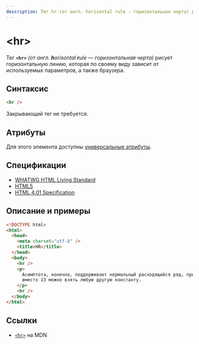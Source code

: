 ```yaml
---
description: Тег hr (от англ. horisontal rule - горизонтальная черта) рисует горизонтальную линию
---
```


# &lt;hr&gt;

Тег **`<hr>`** _(от англ. **h**orisontal **r**ule — горизонтальная черта)_ рисует горизонтальную линию, которая по своему виду зависит от используемых параметров, а также браузера.

## Синтаксис

```html
<hr />
```

Закрывающий тег не требуется.

## Атрибуты

Для этого элемента доступны [универсальные атрибуты](uni-attr.md).

## Спецификации

- [WHATWG HTML Living Standard](https://html.spec.whatwg.org/multipage/semantics.html#the-hr-element)
- [HTML5](http://www.w3.org/TR/html5/grouping-content.html#the-hr-element)
- [HTML 4.01 Specification](http://www.w3.org/TR/html401/present/graphics.html#h-15.3)

## Описание и примеры

```html
<!DOCTYPE html>
<html>
  <head>
    <meta charset="utf-8" />
    <title>HR</title>
  </head>
  <body>
    <hr />
    <p>
      Асимптота, конечно, поддерживает нормальный расходящийся ряд, при этом,
      вместо 13 можно взять любую другую константу.
    </p>
    <hr />
  </body>
</html>
```

## Ссылки

- [`<hr>`](https://developer.mozilla.org/ru/docs/Web/HTML/Element/hr) на MDN
